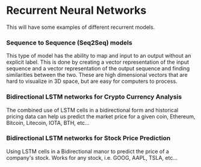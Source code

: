 # Recurrent Neural Networks

This will have some examples of different recurrent models.

### Sequence to Sequence (Seq2Seq) models

This type of model has the ability to map and input to an output without an explicit label. This is done by creating a vector representation of the input sequence and a vector representation of the output sequence and finding similarities between the two. These are high dimensional vectors that are hard to visualize in 3D space, but are easy for computers to process.

### Bidirectional LSTM networks for Crypto Currency Analysis

The combined use of LSTM cells in a bidirectional form and historical pricing data can help us predict the market price for a given coin, Ethereum, Bitcoin, Litecoin, IOTA, BTH, etc...


### Bidirectional LSTM networks for Stock Price Prediction

Using LSTM cells in a Bidirectional manor to predict the price of a company's stock. Works for any stock, i.e. GOOG, AAPL, TSLA, etc...
